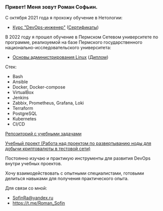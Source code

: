 ### Привет! Меня зовут Роман Софьин.

С октября 2021 года я прохожу обучение в Нетологии: 

* [Курс "DevOps-инженер"](https://netology.ru/programs/fullstack-devops) ([Сертификаты](https://github.com/Firewal7/certificates))
  
 В 2022 году я прошел обучение в Пермском Сетевом университете по программе, реализуемой на базе Пермского государственного национально-исследовательского университета:

* [Основы администрирования Linux](https://drive.google.com/file/d/1bU_QjFSRp5dktJBjOVSOg47xGSP4Z9d-/view) ([Диплом](https://github.com/Firewal7/certificates/blob/main/Linux(%D0%9F%D0%93%D0%9D%D0%98%D0%A3).jpg))

Стек:
* Bash
* Ansible 
* Docker, Docker-compose
* VirtualBox
* Jenkins
* Zabbix, Prometheus, Grafana, Loki
* Terraform
* PostgreSQL
* Kubernetes
* CI/CD

[Репозиторий с учебными задачами](https://github.com/Firewal7/devops-netology)

[Учебный проект (Работа над проектом по развертыванию ноды для добычи криптовалюты в тестовой сети)](https://github.com/Firewal7/crypto-project)


Постоянно изучаю и практикую инструменты для развития DevOps внутри учебных проектов.

Хочу взаимодействовать с опытными специалистами, готовыми делиться навыками для получения практического опыта. 

Для связи со мной:
* SofinRa@yandex.ru
* https://t.me/Roman_Sofin
